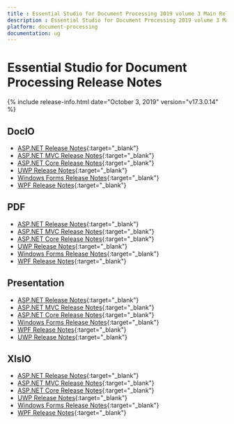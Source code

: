 ```yaml
---
title : Essential Studio for Document Processing 2019 volume 3 Main Release Release Notes  
description : Essential Studio for Document Processing 2019 volume 3 Main Release Release Notes  
platform: document-processing
documentation: ug
---
```


# Essential Studio for Document Processing  Release Notes  

{% include release-info.html date="October 3, 2019" version="v17.3.0.14" %} 

## DocIO

* [ASP.NET Release Notes](/aspnet/release-notes/v17.3.0.14#docio){:target="_blank"}
* [ASP.NET MVC Release Notes](/aspnetmvc/release-notes/v17.3.0.14#docio){:target="_blank"}
* [ASP.NET Core Release Notes](/aspnet-core/release-notes/v17.3.0.14#docio){:target="_blank"}
* [UWP Release Notes](/uwp/release-notes/v17.3.0.14#docio){:target="_blank"}
* [Windows Forms Release Notes](/windowsforms/release-notes/v17.3.0.14#docio){:target="_blank"}
* [WPF Release Notes](/wpf/release-notes/v17.3.0.14#docio){:target="_blank"}


## PDF

* [ASP.NET Release Notes](/aspnet/release-notes/v17.3.0.14#pdf){:target="_blank"}
* [ASP.NET MVC Release Notes](/aspnetmvc/release-notes/v17.3.0.14#pdf){:target="_blank"}
* [ASP.NET Core Release Notes](/aspnet-core/release-notes/v17.3.0.14#pdf){:target="_blank"}
* [UWP Release Notes](/uwp/release-notes/v17.3.0.14#pdf){:target="_blank"}
* [Windows Forms Release Notes](/windowsforms/release-notes/v17.3.0.14#pdf){:target="_blank"}
* [WPF Release Notes](/wpf/release-notes/v17.3.0.14#pdf){:target="_blank"}


## Presentation

* [ASP.NET Release Notes](/aspnet/release-notes/v17.3.0.14#presentation){:target="_blank"}
* [ASP.NET MVC Release Notes](/aspnetmvc/release-notes/v17.3.0.14#presentation){:target="_blank"}
* [ASP.NET Core Release Notes](/aspnet-core/release-notes/v17.3.0.14#presentation){:target="_blank"}
* [Windows Forms Release Notes](/windowsforms/release-notes/v17.3.0.14#presentation){:target="_blank"}
* [WPF Release Notes](/wpf/release-notes/v17.3.0.14#presentation){:target="_blank"}
* [UWP Release Notes](/uwp/release-notes/v17.3.0.14#presentation){:target="_blank"}


## XlsIO

* [ASP.NET Release Notes](/aspnet/release-notes/v17.3.0.14#xlsio){:target="_blank"}
* [ASP.NET MVC Release Notes](/aspnetmvc/release-notes/v17.3.0.14#xlsio){:target="_blank"}
* [ASP.NET Core Release Notes](/aspnet-core/release-notes/v17.3.0.14#xlsio){:target="_blank"}
* [UWP Release Notes](/uwp/release-notes/v17.3.0.14#xlsio){:target="_blank"}
* [Windows Forms Release Notes](/windowsforms/release-notes/v17.3.0.14#xlsio){:target="_blank"}
* [WPF Release Notes](/wpf/release-notes/v17.3.0.14#xlsio){:target="_blank"}